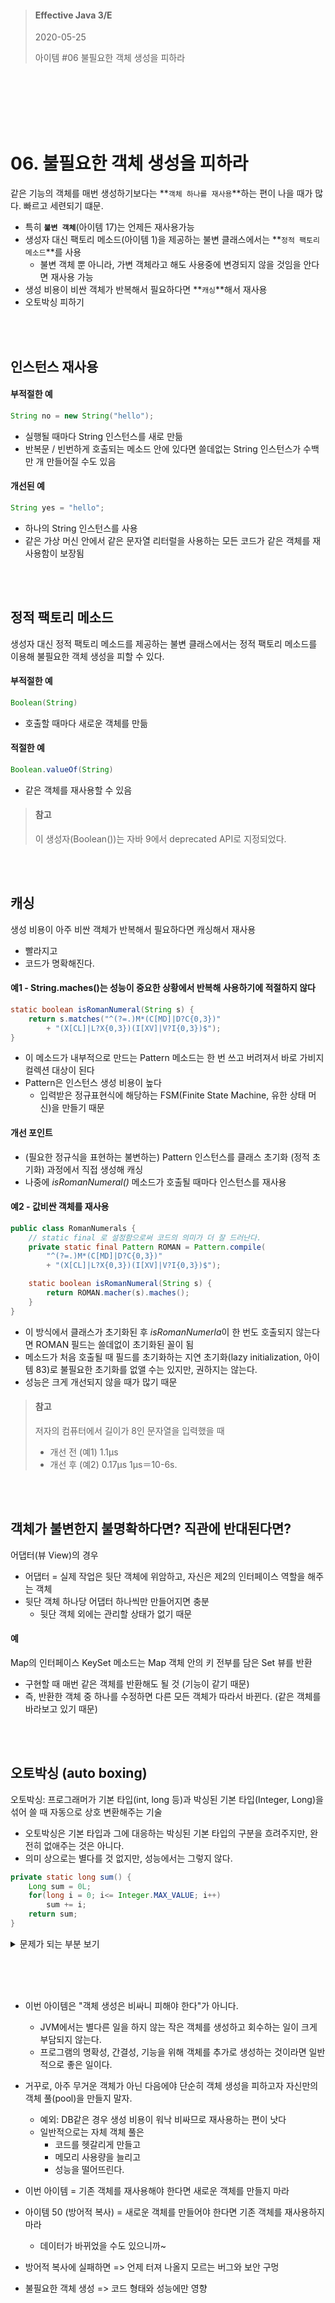 

> #### Effective Java 3/E
> 2020-05-25
>
> 아이템 #06 불필요한 객체 생성을 피하라

<br><br><br><br><br>





# 06. 불필요한 객체 생성을 피하라

같은 기능의 객체를 매번 생성하기보다는 **`객체 하나를 재사용`**하는 편이 나을 때가 많다.
빠르고 세련되기 떄문.

* 특히 **`불변 객체`**(아이템 17)는 언제든 재사용가능
* 생성자 대신 팩토리 메소드(아이템 1)을 제공하는 불변 클래스에서는 **`정적 팩토리 메소드`**를 사용
	* 불변 객체 뿐 아니라, 가변 객체라고 해도 사용중에 변경되지 않을 것임을 안다면 재사용 가능
* 생성 비용이 비싼 객체가 반복해서 필요하다면 **`캐싱`**해서 재사용
* 오토박싱 피하기


<br><br>


## 인스턴스 재사용

#### 부적절한 예
``` java
String no = new String("hello");
```
- 실행될 때마다 String 인스턴스를 새로 만듦
- 반복문 / 빈번하게 호출되는 메소드 안에 있다면 쓸데없는 String 인스턴스가 수백만 개 만들어질 수도 있음


#### 개선된 예
``` java
String yes = "hello";
```

- 하나의 String 인스턴스를 사용
- 같은 가상 머신 안에서 같은 문자열 리터럴을 사용하는 모든 코드가 같은 객체를 재사용함이 보장됨

<br><br>



## 정적 팩토리 메소드
생성자 대신 정적 팩토리 메소드를 제공하는 불변 클래스에서는 정적 팩토리 메소드를 이용해 불필요한 객체 생성을 피할 수 있다.

#### 부적절한 예
``` java
Boolean(String)
```
- 호출할 때마다 새로운 객체를 만듦


#### 적절한 예
``` java
Boolean.valueOf(String)
```
- 같은 객체를 재사용할 수 있음


> #### 참고
> 이 생성자(Boolean())는 자바 9에서 deprecated API로 지정되었다.


<br><br>


## 캐싱
생성 비용이 아주 비싼 객체가 반복해서 필요하다면 캐싱해서 재사용

- 빨라지고
- 코드가 명확해진다.


#### 예1 - String.maches()는 성능이 중요한 상황에서 반복해 사용하기에 적절하지 않다
``` java
static boolean isRomanNumeral(String s) {
	return s.matches("^(?=.)M*(C[MD]|D?C{0,3})"
		+ "(X[CL]|L?X{0,3})(I[XV]|V?I{0,3})$");
}
```
- 이 메소드가 내부적으로 만드는 Pattern 메소드는 한 번 쓰고 버려져서 바로 가비지 컬렉션 대상이 된다
- Pattern은 인스턴스 생성 비용이 높다
	- 입력받은 정규표현식에 해당하는 FSM(Finite State Machine, 유한 상태 머신)을 만들기 때문

#### 개선 포인트
- (필요한 정규식을 표현하는 불변하는) Pattern 인스턴스를 클래스 초기화 (정적 초기화) 과정에서 직접 생성해 캐싱
- 나중에 *isRomanNumeral()* 메소드가 호출될 때마다 인스턴스를 재사용


#### 예2 - 값비싼 객체를 재사용
``` java
public class RomanNumerals {
	// static final 로 설정함으로써 코드의 의미가 더 잘 드러난다.
	private static final Pattern ROMAN = Pattern.compile(
		"^(?=.)M*(C[MD]|D?C{0,3})"
		+ "(X[CL]|L?X{0,3})(I[XV]|V?I{0,3})$");

	static boolean isRomanNumeral(String s) {
		return ROMAN.macher(s).maches();
	}
}
```
- 이 방식에서 클래스가 초기화된 후 *isRomanNumerla*이 한 번도 호출되지 않는다면  ROMAN 필드는 쓸데없이 초기화된 꼴이 됨
- 메소드가 처음 호출될 때 필드를 초기화하는 지연 초기화(lazy initialization, 아이템 83)로 불필요한 초기화를 없앨 수는 있지만, 권하지는 않는다.
- 성능은 크게 개선되지 않을 때가 많기 때문


> #### 참고
> 저자의 컴퓨터에서 길이가 8인 문자열을 입력했을 때
> * 개선 전 (예1) 1.1µs
> * 개선 후 (예2) 0.17µs
> 1µs＝10-6s.


<br><br>


## 객체가  불변한지 불명확하다면? 직관에 반대된다면?

어댑터(뷰 View)의 경우

* 어댑터 = 실제 작업은 뒷단 객체에 위암하고, 자신은 제2의 인터페이스 역할을 해주는 객체
* 뒷단 객체 하나당 어댑터 하나씩만 만들어지면 충분
	* 뒷단 객체 외에는 관리할 상태가 없기 때문


#### 예
Map의 인터페이스 KeySet 메소드는 Map 객체 안의 키 전부를 담은 Set 뷰를 반환
- 구현할 때 매번 같은 객체를 반환해도 될 것 (기능이 같기 때문)
- 즉, 반환한 객체 중 하나를 수정하면 다른 모든 객체가 따라서 바뀐다. (같은 객체를 바라보고 있기 때문)


<br><br>



## 오토박싱 (auto boxing)
오토박싱: 프로그래머가 기본 타입(int, long 등)과 박싱된 기본 타입(Integer, Long)을 섞어 쓸 때 자동으로 상호 변환해주는 기술

* 오토박싱은 기본 타입과 그에 대응하는 박싱된 기본 타입의 구분을 흐려주지만, 완전히 없애주는 것은 아니다.
* 의미 상으로는 별다를 것 없지만, 성능에서는 그렇지 않다.

``` java
private static long sum() {
	Long sum = 0L;
	for(long i = 0; i<= Integer.MAX_VALUE; i++)
		sum += i;
	return sum;
}
```

<details>
  <summary>문제가 되는 부분 보기</summary>

```
Long sum (박싱된 타입) 이 아닌,
long sum (기본 타입)으로 선언했어야 함
```

</details>


<br><br><br>



* 이번 아이템은 "객체 생성은 비싸니 피해야 한다"가 아니다.
	* JVM에서는 별다른 일을 하지 않는 작은 객체를 생성하고 회수하는 일이 크게 부담되지 않는다.
	* 프로그램의 명확성, 간결성, 기능을 위해 객체를 추가로 생성하는 것이라면 일반적으로 좋은 일이다.

* 거꾸로, 아주 무거운 객체가 아닌 다음에야 단순히 객체 생성을 피하고자 자신만의 객체 풀(pool)을 만들지 말자.
	* 예외: DB같은 경우 생성 비용이 워낙 비싸므로 재사용하는 편이 낫다
	* 일반적으로는 자체 객체 풀은 
		* 코드를 헷갈리게 만들고 
		* 메모리 사용량을 늘리고 
		* 성능을 떨어뜨린다.

* 이번 아이템 = 기존 객체를 재사용해야 한다면 새로운 객체를 만들지 마라
* 아이템 50 (방어적 복사) = 새로운 객체를 만들어야 한다면 기존 객체를 재사용하지 마라
	* 데이터가 바뀌었을 수도 있으니까~
* 방어적 복사에 실패하면 => 언제 터져 나올지 모르는 버그와 보안 구멍
* 불필요한 객체 생성 => 코드 형태와 성능에만 영향



